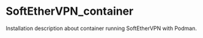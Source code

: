 # SoftEtherVPN_container
Installation description about container running SoftEtherVPN with Podman.
